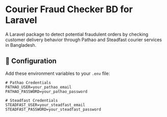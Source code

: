 # Courier Fraud Checker BD for Laravel

A Laravel package to detect potential fraudulent orders by checking customer delivery behavior through Pathao and Steadfast courier services in Bangladesh.

## 🔧 Configuration

Add these environment variables to your `.env` file:

```env
# Pathao Credentials
PATHAO_USER=your_pathao_email
PATHAO_PASSWORD=your_pathao_password

# Steadfast Credentials
STEADFAST_USER=your_steadfast_email
STEADFAST_PASSWORD=your_steadfast_password
```